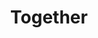 ---
pid: LLP271
title: Together
location_transcription: 
zipcode: '19120'
outside_phl: 
neighborhood: Logan,Olney
age: '12'
age_range: 6-13
instagram: 
image_file_name: LLP_271.jpg
proposal_transcription: |-
  a bunch of fist in the air. This symbolizes us as friends & family we all are in this together and we all have to be in this together to make the world a better place. Community a time to live we all have to be together and fight for what's right for us as a city, state, world environment, etc; Also for all the protests we have created and became successful with or maybe just made people open their eyes and see what's wrong with the world. And change people's mind on things

  Together
topic: Environment,Family,Inclusivity,Social Justice,Unity,Uplifting
topic_summary: 0, 0, 0, 0, 0, 0
type: Sculpture Statue
keywords_other: friends, fists, protest
credit: 
image_labels: 
twitter: 
facebook: 
permalink: "/monuments/llp271/"
layout: item-page
---
